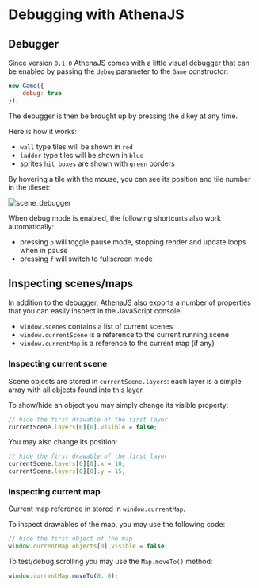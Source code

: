 # Debugging with AthenaJS

## Debugger
Since version `0.1.0` AthenaJS comes with a little visual debugger that can be enabled by passing the `debug` parameter to the `Game` constructor:

```js
new Game({
    debug: true
});
```

The debugger is then be brought up by pressing the `d` key at any time.

Here is how it works:

 - `wall` type tiles will be shown in `red`
 - `ladder` type tiles will be shown in `blue`
 - sprites `hit boxes` are shown with `green` borders

By hovering a tile with the mouse, you can see its position and tile number in the tileset:

![scene_debugger](https://user-images.githubusercontent.com/199648/28566522-b3d309c2-712f-11e7-857d-2f90627e59e4.gif)

When debug mode is enabled, the following shortcurts also work automatically:

 - pressing `p` will toggle pause mode, stopping render and update loops when in pause
 - pressing `f` will switch to fullscreen mode

## Inspecting scenes/maps

In addition to the debugger, AthenaJS also exports a number of properties that you can easily inspect in the JavaScript console:

 - `window.scenes` contains a list of current scenes
 - `window.currentScene` is a reference to the current running scene
 - `window.currentMap` is a reference to the current map (if any)

### Inspecting current scene

Scene objects are stored in `currentScene.layers`: each layer is a simple array with all objects found into this layer.

To show/hide an object you may simply change its visible property:

```js
// hide the first drawable of the first layer
currentScene.layers[0][0].visible = false;
```

You may also change its position:

```js
// hide the first drawable of the first layer
currentScene.layers[0][0].x = 10;
currentScene.layers[0][0].y = 15;
```

### Inspecting current map

Current map reference in stored in `window.currentMap`.

To inspect drawables of the map, you may use the following code:

```js
// hide the first object of the map
window.currentMap.objects[0].visible = false;
```

To test/debug scrolling you may use the `Map.moveTo()` method:

 ```js
 window.currentMap.moveTo(0, 0);
 ```